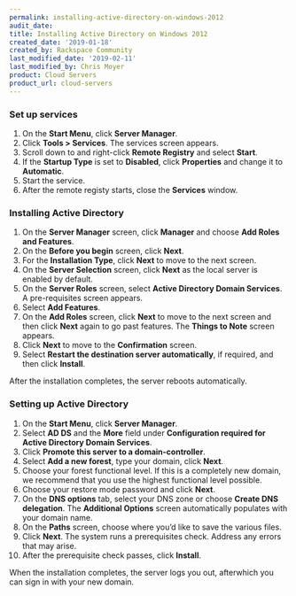 ```yaml
---
permalink: installing-active-directory-on-windows-2012
audit_date:
title: Installing Active Directory on Windows 2012
created_date: '2019-01-18'
created_by: Rackspace Community
last_modified_date: '2019-02-11'
last_modified_by: Chris Moyer
product: Cloud Servers
product_url: cloud-servers
---
```


### Set up services

1. On the **Start Menu**, click **Server Manager**.
2. Click **Tools > Services**. The services screen appears.
3. Scroll down to and right-click **Remote Registry** and select **Start**.
4. If the **Startup Type** is set to **Disabled**, click **Properties** and change it to **Automatic**.
5. Start the service.
6. After the remote registy starts, close the **Services** window.

### Installing Active Directory

1. On the **Server Manager** screen, click **Manager** and choose **Add Roles and Features**.
2. On the **Before you begin** screen, click **Next**.
3. For the **Installation Type**, click **Next** to move to the next screen.
4. On the **Server Selection** screen, click **Next** as the local server is enabled by default.
5. On the **Server Roles** screen, select **Active Directory Domain Services**. A pre-requisites screen appears.
6. Select **Add Features**.
7. On the **Add Roles** screen, click **Next** to move to the next screen and then click **Next** again to go past features. The **Things to Note** screen appears.
8. Click **Next** to move to the **Confirmation** screen.
9. Select **Restart the destination server automatically**, if required, and then click **Install**.

After the installation completes, the server reboots automatically. 

### Setting up Active Directory

1. On the **Start Menu**, click **Server Manager**.
2. Select **AD DS** and the **More** field under **Configuration required for Active Directory Domain Services**.
3. Click **Promote this server to a domain-controller**.
4. Select **Add a new forest**, type your domain, click **Next**.
5. Choose your forest functional level. If this is a completely new domain, we recommend that you use the highest functional level possible.
6. Choose your restore mode password and click **Next**.
7. On the **DNS options** tab, select your DNS zone or choose **Create DNS delegation**. The **Additional Options** screen automatically populates with your domain name.
8. On the **Paths** screen, choose where you’d like to save the various files.
9. Click **Next**. The system runs a prerequisites check. Address any errors that may arise.
10. After the prerequisite check passes, click **Install**.

When the installation completes, the server logs you out, afterwhich you can sign in with your new domain.
